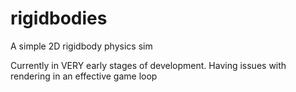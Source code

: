 # rigidbodies
A simple 2D rigidbody physics sim

Currently in VERY early stages of development. Having issues with rendering in an effective game loop
